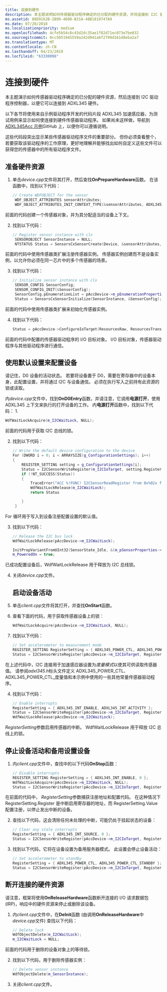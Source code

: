```yaml
---
title: 连接到硬件
description: 本主题说明如何传感器驱动程序确定的已分配的硬件资源，并将连接到 I2C 驱动程序控制器。
ms.assetid: 88D9162B-2B99-4608-B31A-48B1810747A9
ms.date: 07/20/2018
ms.localizationpriority: medium
ms.openlocfilehash: 4cfe5b54c8c43d2dc35ae1f82d71ec073e7be032
ms.sourcegitcommit: 0cc5051945559a242d941a6f2799d161d8eba2a7
ms.translationtype: MT
ms.contentlocale: zh-CN
ms.lasthandoff: 04/23/2019
ms.locfileid: "63330096"
---
```

# <a name="connect-to-hardware"></a>连接到硬件


本主题演示如何传感器驱动程序确定的已分配的硬件资源，然后连接到 I2C 驱动程序控制器，以便它可以连接到 ADXL345 硬件。

以下各节将使用来自示例驱动程序开发的代码片段 ADXL345 加速感应器，为测试用例来显示如何使连接到硬件传感器驱动程序。 如果尚未这样做，导航到[ADXL345Acc 示例](https://github.com/Microsoft/Windows-driver-samples/tree/1fbea08887e10e087c3f6bb0be8968e29e20cc84/sensors/ADXL345Acc)GitHub 上，以便你可以遵循说明。

这些代码段突出显示某些传感器驱动程序文件的重要部分。 但你必须查看整个，若要获取该驱动程序的工作原理，更好地理解并能够找出如何自定义这些文件可以获得您的传感器中的所有驱动程序文件。

## <a name="prepare-hardware-resources"></a>准备硬件资源


1. 单击*device.cpp*文件将其打开，然后查找**OnPrepareHardware**函数。 在该函数中，找到以下代码：
   ```cpp
   // Create WDFOBJECT for the sensor
    WDF_OBJECT_ATTRIBUTES sensorAttributes;
    WDF_OBJECT_ATTRIBUTES_INIT_CONTEXT_TYPE(&sensorAttributes, ADXL345AccDevice);
   ```

前面的代码创建一个传感器对象，并为其分配适当的设备上下文。

2. 找到以下代码：
   ```cpp
   // Register sensor instance with clx
    SENSOROBJECT SensorInstance = NULL;
    NTSTATUS Status = SensorsCxSensorCreate(Device, &sensorAttributes, &SensorInstance);
   ```

前面的代码中使用传感器类扩展注册传感器实例。 传感器实例创建而不是设备实例，以允许你必须在同一芯片中的多个传感器的场景。

3. 找到以下代码：
   ```cpp
   // Initialize sensor instance with clx
    SENSOR_CONFIG SensorConfig;
    SENSOR_CONFIG_INIT(&SensorConfig);
    SensorConfig.pEnumerationList = pAccDevice->m_pEnumerationProperties;
    Status = SensorsCxSensorInitialize(SensorInstance, &SensorConfig);
   ```

前面的代码中使用传感器类扩展来初始化传感器实例。

4. 找到以下代码：
   ```cpp
   Status = pAccDevice->ConfigureIoTarget(ResourcesRaw, ResourcesTranslated);
   ```

前面的代码中配置的传感器驱动程序的 I/O 目标对象。 I/O 目标对象，传感器驱动程序与其他驱动程序进行通信。

## <a name="configure-the-device-with-default-settings"></a>使用默认设置来配置设备


请记住，D0 设备的活动状态。 若要将设备置于 D0，需要在寄存器中的设备本身，此配置设置，并将通过 I2C 与设备通信。 必须在执行写入之前持有此资源的锁或读取。

内*device.cpp*文件中，找到**OnD0Entry**函数，并请注意，它调用**电源打开**，使用 ADXL345 上下文来执行的打开设备的工作。 内**电源打开**函数中，找到以下代码：
1.
```cpp
WdfWaitLockAcquire(m_I2CWaitLock, NULL);
```

前面的代码用于获取 I2C 总线的锁。

2. 找到以下代码：
   ```cpp
   // Write the default device configuration to the device
   For (DWORD i = 0; i < ARRAYSIZE(g_ConfigurationSettings); i++)
   {
       REGISTER_SETTING setting = g_ConfigurationSettings[i];
       Status = I2CSensorWriteRegister(m_I2CIoTarget, setting.Register, &setting.Value, sizeof(setting.Value));
       if (!NT_SUCCESS(Status))
       {
           TraceError("ACC %!FUNC! I2CSensorReadRegister from 0x%02x failed! %!STATUS!", setting.Register, Status);
           WdfWaitLockRelease(m_I2CWaitLock);
           return Status

       }
    }
   ```

For 循环用于写入到设备注册配置设置的默认值。

3. 找到以下代码：
   ```cpp
   // Release the I2C bus lock
   WdfWaitLockRelease(pAccDevice->m_I2CWaitLock);

   InitPropVariantFromUInt32(SensorState_Idle, &(m_pSensorProperties->List[SENSOR_PROPERTY_STATE].Value));
   m_PoweredOn = true;
   ```

已成功配置设备后，WdfWaitLockRelease 用于释放为 I2C 总线锁。

4. 关闭*device.cpp*文件。
   ## <a name="start-the-device-activity"></a>启动设备活动


5. 单击*client.cpp*文件将其打开，并查找**OnStart**函数。
6. 查看下面的代码，用于获取传感器设备上的锁：
   ```cpp
   WdfWaitLockAcquire(pAccDevice->m_I2CWaitLock, NULL);
   ```

7. 找到以下代码：
   ```cpp
   // Set accelerometer to measurement mode
   REGISTER_SETTING RegisterSetting = { ADXL345_POWER_CTL, ADXL345_POWER_CTL_MEASURE };
   Status = I2CSensorWriteRegister(pAccDevice->m_I2CIoTarget, RegisterSetting.Register, &RegisterSetting.Value, sizeof(RegisterSetting.Value));
   ```

在上述代码中，I2C 连接用于加速感应器设置为*度量模式*以使其可供读取传感器值。 请参阅*adxl345.h*标头文件定义 ADXL345\_POWER\_CTL、 ADXL345\_POWER\_CTL\_度量值和本示例中使用的一些其他常量传感器驱动程序。

4. 找到以下代码：
   ```cpp
   // Enable interrupts
   RegisterSetting = { ADXL345_INT_ENABLE, ADXL345_INT_ACTIVITY };
   Status = I2CSensorWriteRegister(pAccDevice->m_I2CIoTarget, RegisterSetting.Register, &RegisterSetting.Value, sizeof(RegisterSetting.Value));
   WdfWaitLockRelease(pAccDevice->m_I2CWaitLock);
   ```

*RegisterSetting*参数启用传感器的中断。 WdfWaitLockRelease 用于释放 I2C 总线上的锁。

## <a name="stop-the-device-activity-and-set-device-to-standby"></a>停止设备活动和备用设置设备


1. 内*client.cpp*文件中，查找中的以下代码**OnStop**函数：
   ```cpp
   // Disable interrupts
   REGISTER_SETTING RegisterSetting = { ADXL345_INT_ENABLE, 0 };
   WdfWaitLockAcquire(pAccDevice->m_I2CWaitLock, NULL);
   Status = I2CSensorWriteRegister(pAccDevice->m_I2CIoTarget, RegisterSetting.Register, &RegisterSetting.Value, sizeof(RegisterSetting.Value));
   ```

在前面的代码中， *RegisterSetting*参数捕获注册地址和配置代码。 在这种情况下 RegisterSetting.Register 是中断启用寄存器的地址，而 RegisterSetting.Value 配置注册，以停止发出中断的设备。

2. 查找以下代码，这会清除任何未处理的中断，可能仍处于挂起状态的设备：
   ```cpp
   // Clear any stale interrupts
   RegisterSetting = { ADXL345_INT_SOURCE, 0 };
   Status = I2CSensorWriteRegister(pAccDevice->m_I2CIoTarget, RegisterSetting.Register, &RegisterSetting.Value, sizeof(RegisterSetting.Value));
   ```

3. 找到以下代码，它将在设备设置为备用服务器模式。 此设置会停止设备活动：
   ```cpp
   // Set accelerometer to standby
   RegisterSetting = { ADXL345_POWER_CTL, ADXL345_POWER_CTL_STANDBY };
   Status = I2CSensorWriteRegister(pAccDevice->m_I2CIoTarget, RegisterSetting.Register, &RegisterSetting.Value, sizeof(RegisterSetting.Value));
   ```

## <a name="disconnect-hardware-resources"></a>断开连接的硬件资源


请注意，框架将使用**OnReleaseHardware**函数断开连接的 I/O 请求数据包 (IRP)，响应中的硬件资源来停止或删除该设备。

1. 内*client.cpp*文件中，在**DeInit**函数 (由调用**OnReleaseHardware**中*device.cpp*文件) 查找以下代码：
   ```cpp
   // Delete lock
   WdfObjectDelete(m_I2CWaitLock);
   m_I2CWaitLock = NULL;
   ```

前面的代码用于删除的设备对象上的等待锁。

2. 找到以下代码，用于删除传感器实例：
   ```cpp
   // Delete sensor instance
   WdfObjectDelete(m_SensorInstance);
   ```

3. 关闭*client.cpp*文件。







